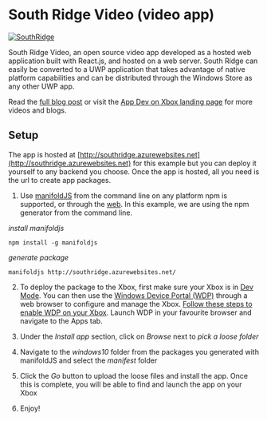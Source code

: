 # South Ridge Video (video app)

[![SouthRidge](http://imgur.com/3lSmSJd.png)](https://www.youtube.com/watch?v=6kv3qyCdc1E)

South Ridge Video, an open source video app developed as a hosted web application built with React.js, and hosted on a web server. South Ridge can easily be converted to a UWP application that takes advantage of native platform capabilities and can be distributed through the Windows Store as any other UWP app. 

Read the [full blog post](https://blogs.windows.com/buildingapps/2016/09/30/uwp-hosted-web-app-on-xbox-one-app-dev-on-xbox-series) or visit the [App Dev on Xbox landing page](http://aka.ms/xboxappdev) for more videos and blogs.

## Setup

The app is hosted at [http://southridge.azurewebsites.net](http://southridge.azurewebsites.net) for this example but you can deploy it yourself to any backend you choose. Once the app is hosted, all you need is the url to create app packages.

1. Use [manifoldJS](http://manifoldjs.com/) from the command line on any platform npm is supported, or through the [web](http://manifoldjs.com/generator). In this example, we are using the npm generator from the command line. 

  *install manifoldjs*
  ```
  npm install -g manifoldjs
  ```

  *generate package*
  ```
  manifoldjs http://southridge.azurewebsites.net/
  ```

2. To deploy the package to the Xbox, first make sure your Xbox is in [Dev Mode](https://msdn.microsoft.com/en-us/windows/uwp/xbox-apps/devkit-activation). You can then use the [Windows Device Portal (WDP)](https://msdn.microsoft.com/en-us/windows/uwp/debug-test-perf/device-portal) through a web browser to configure and manage the Xbox. [Follow these steps to enable WDP on your Xbox](https://msdn.microsoft.com/en-us/windows/uwp/debug-test-perf/device-portal-xbox?f=255&MSPPError=-2147217396). Launch WDP in your favourite browser and navigate to the Apps tab.

3. Under the *Install app* section, click on *Browse* next to *pick a loose folder* 

4. Navigate to the *windows10* folder from the packages you generated with manifoldJS and select the *manifest* folder

5. Click the *Go* button to upload the loose files and install the app. Once this is complete, you will be able to find and launch the app on your Xbox

6. Enjoy!
